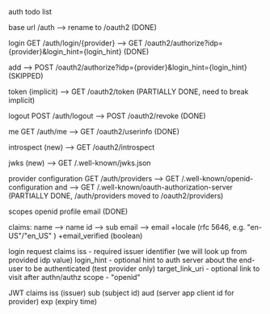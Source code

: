 auth todo list

base url
/auth --> rename to /oauth2
(DONE)

login
GET /auth/login/{provider} --> GET /oauth2/authorize?idp={provider}&login_hint={login_hint}
(DONE)

add --> POST /oauth2/authorize?idp={provider}&login_hint={login_hint}
(SKIPPED)

token
(implicit) --> GET /oauth2/token
(PARTIALLY DONE, need to break implicit)

logout
POST /auth/logout --> POST /oauth2/revoke
(DONE)

me
GET /auth/me --> GET /oauth2/userinfo
(DONE)

introspect
(new) --> GET /oauth2/introspect

jwks
(new) --> GET /.well-known/jwks.json

provider configuration
GET /auth/providers --> GET /.well-known/openid-configuration
and --> GET /.well-known/oauth-authorization-server
(PARTIALLY DONE, /auth/providers moved to /oauth2/providers)

scopes
openid profile email
(DONE)

claims:
name --> name
id --> sub
email --> email
+locale (rfc 5646, e.g. "en-US"/"en_US" )
+email_verified (boolean)

login request claims
iss - required issuer identifier (we will look up from provided idp value)
login_hint - optional hint to auth server about the end-user to be authenticated (test provider only)
target_link_uri - optional link to visit after authn/authz
scope - "openid"

JWT claims
iss (issuer)
sub (subject id)
aud (server app client id for provider)
exp (expiry time)
